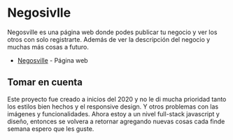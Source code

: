# Negosivlle

Negosville es una página web donde podes publicar tu negocio y ver los otros con solo registrarte. Además de ver la descripción del negocio y muchas más cosas a futuro. 

* [Negosville](http://negosville.herokuapp.com/) - Página web

## Tomar en cuenta

Este proyecto fue creado a inicios del 2020 y no le di mucha prioridad tanto los estilos bien hechos y el responsive design. Y otros problemas con las imágenes y funcionalidades. Ahora estoy a un nivel full-stack javascript y diseño, entonces se volvera a retornar agregando nuevas cosas cada finde semana espero que les guste.

